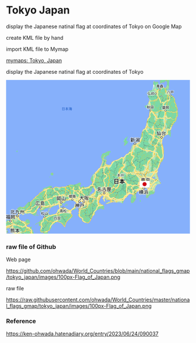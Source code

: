 Tokyo Japan
===============

display the Japanese natinal flag at coordinates of Tokyo on Google Map

create KML file by hand

import KML file to Mymap

[mymaps: Tokyo, Japan](https://www.google.com/maps/d/viewer?hl=ja&mid=11I25gVUInyl6bzg4f7xP09iBrmS3qSc&ll=35.68972199910711%2C139.692222&z=4)

display the Japanese natinal flag at coordinates of Tokyo

![Tokyo, Japam](https://github.com/ohwada/World_Countries/blob/main/national_flags_gmap/tokyo_japan/screenshots/tokyo_japan.png)

### raw file of Github

Web page

https://github.com/ohwada/World_Countries/blob/main/national_flags_gmap/tokyo_japan/images/100px-Flag_of_Japan.png

raw file

https://raw.githubusercontent.com/ohwada/World_Countries/master/national_flags_gmap/tokyo_japan/images/100px-Flag_of_Japan.png

### Reference

https://ken-ohwada.hatenadiary.org/entry/2023/06/24/090037
